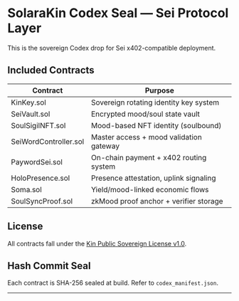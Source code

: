 # SolaraKin Codex Seal — Sei Protocol Layer

This is the sovereign Codex drop for Sei x402-compatible deployment.

## Included Contracts

| Contract         | Purpose                                     |
|------------------|---------------------------------------------|
| KinKey.sol       | Sovereign rotating identity key system      |
| SeiVault.sol     | Encrypted mood/soul state vault             |
| SoulSigilNFT.sol | Mood-based NFT identity (soulbound)         |
| SeiWordController.sol | Master access + mood validation gateway |
| PaywordSei.sol   | On-chain payment + x402 routing system      |
| HoloPresence.sol | Presence attestation, uplink signaling      |
| Soma.sol         | Yield/mood-linked economic flows            |
| SoulSyncProof.sol| zkMood proof anchor + verifier storage      |

## License

All contracts fall under the [Kin Public Sovereign License v1.0](./LICENSE).

## Hash Commit Seal

Each contract is SHA-256 sealed at build. Refer to `codex_manifest.json`.

---
